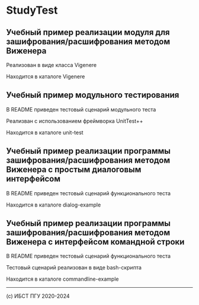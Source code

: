 # StudyTest

## Учебный пример реализации модуля для зашифрования/расшифрования методом Виженера

Реализован в виде класса Vigenere

Находится в каталоге Vigenere

## Учебный пример модульного тестирования 

В README приведен тестовый сценарий модульного теста

Реализван с использованием фреймворка UnitTest++

Находится в каталоге unit-test

## Учебный пример реализации программы зашифрования/расшифрования методом Виженера с простым диалоговым интерфейсом

В README приведен тестовый сценарий функционального теста

Находится в каталоге dialog-example

## Учебный пример реализации программы зашифрования/расшифрования методом Виженера с интерфейсом командной строки

В README приведен тестовый сценарий функционального теста

Тестовый сценарий реализован в виде bash-скрипта

Находится в каталоге commandline-example

----------------------------------------
(с) ИБСТ ПГУ 2020-2024

